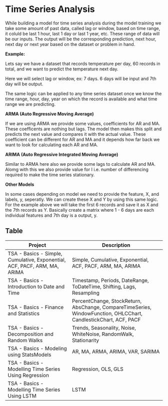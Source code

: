 # Time Series Analysis

While building a model for time series analysis during the model training we take some amount of past data, called lag or window, based on time range, it coluld be last 1 hour, last 1 day or last 1 year, etc. These range of data will be our inputs. The output will be the corresponding prediction, next hour, next day or next year based on the dataset or problem in hand.

**Example:**

Lets say we have a dataset that records temperature per day, 60 records in total, and we want to predict the temperature next day. 

Here we will select lag or window, ex: 7 days. 6 days will be input and 7th day will be output. 

The same logic can be applied to any time series dataset once we know the time range, hour, day, year on which the record is available and what time range we are predicting.

**ARMA (Auto Regressive Moving Average)**

If we are using ARMA we provide some values, coefficients for AR and MA. These coefficents are nothing but lags. The model then makes this split and predicts the next value and compares it with the actual value. These coefficient can be different for AR and MA and it depends how far back we want to look for calculating each AR and MA.

**ARIMA (Auto Regressive Integrated Moving Average)**

Similar to ARMA here also we provide some lags to calculate AR and MA. Alomg with this we also provide value for I i.e. number of differencing required to make the time series stationary. 

**Other Models**

In some cases depending on model we need to provide the feature, X, and labels, y, seperatly. We can create these X and Y by using this same logic. For the example above we will take the first 6 records and save it as X and the 7th records as Y. Basically create a matrix where 1 - 6 days are each individual features and 7th day is a output, y.

## Table
|Project|Description|
|-------|-----------|
|TSA - Basics - Simple, Cumulative, Exponential, ACF, PACF, ARM, MA, ARIMA|Simple, Cumulative, Exponential, ACF, PACF, ARM, MA, ARIMA|
|TSA - Basics - Introduction to Date and Time|Timestamp, Periods, DateRange, ToDateTime, Shifting, Lags, Resampling|
|TSA - Basics - Finance and Statistics|PercentChange, StockReturn, AbsChange, CompareTimeSeries, WindowFunction, OHLCChart, CandlestickChart, ACF, PACF|
|TSA - Basics - Decomposition and Random Walks|Trends, Seasonality, Noise, WhiteNoise, RandomWalk, Stationarity|
|TSA - Basics - Modeling using StatsModels|AR, MA, ARMA, ARIMA, VAR, SARIMA|
|TSA - Basics - Modelling Time Series Using Regression|Regression, OLS, GLS|
|TSA - Basics - Modelling Time Series Using LSTM|LSTM|
